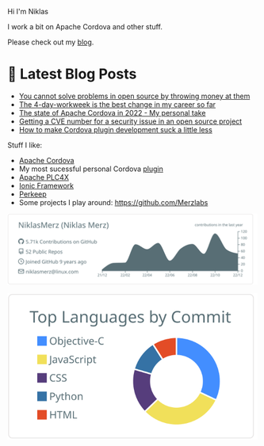Hi I'm Niklas

I work a bit on Apache Cordova and other stuff.

Please check out my [blog](https://blog.merzlabs.com/).

# 📩 Latest Blog Posts
<!-- BLOG-POST-LIST:START -->
- [You cannot solve problems in open source by throwing money at them](/posts/help-oss-projects/)
- [The 4-day-workweek is the best change in my career so far](/posts/four-day-workweek/)
- [The state of Apache Cordova in 2022 - My personal take](/posts/cordova-2022/)
- [Getting a CVE number for a security issue in an open source project](/posts/oss-vulnerability/)
- [How to make Cordova plugin development suck a little less](/posts/cordova-plugin-development/)
<!-- BLOG-POST-LIST:END -->

Stuff I like:

* [Apache Cordova](https://cordova.apache.org/)
* My most sucessful personal Cordova [plugin](https://github.com/NiklasMerz/cordova-plugin-fingerprint-aio)
* [Apache PLC4X](https://github.com/apache/plc4x)
* [Ionic Framework](https://github.com/ionic-team/ionic-framework)
* [Perkeep](https://github.com/perkeep/perkeep)
* Some projects I play around: https://github.com/Merzlabs

[![](https://raw.githubusercontent.com/NiklasMerz/NiklasMerz/master/profile-summary-card-output/default/0-profile-details.svg)](https://github.com/vn7n24fzkq/github-profile-summary-cards)

[![](https://raw.githubusercontent.com/NiklasMerz/NiklasMerz/master/profile-summary-card-output/default/2-most-commit-language.svg)](https://github.com/vn7n24fzkq/github-profile-summary-cards)
